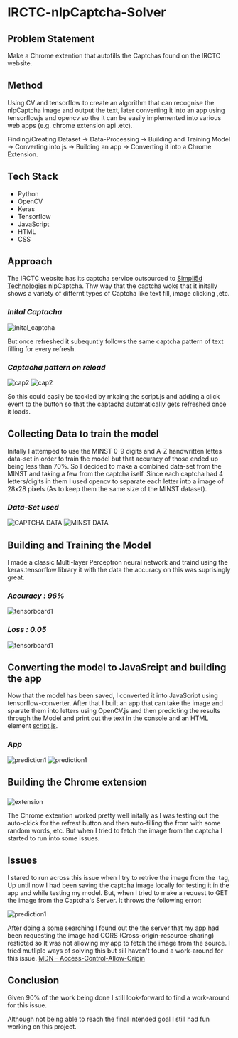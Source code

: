 # IRCTC-nlpCaptcha-Solver

## Problem Statement
Make a Chrome extention that autofills the Captchas found on the IRCTC website.

## Method
Using CV and tensorflow to create an algorithm that can recognise the nlpCaptcha image and output the text, 
later converting it into an app using tensorflowjs and opencv so the it can be easily implemented into various web apps (e.g. chrome extension api .etc).

Finding/Creating Dataset -> Data-Processing -> Building and Training Model -> Converting into js -> Building an app -> Converting it into a Chrome Extension.

## Tech Stack
* Python
* OpenCV
* Keras
* Tensorflow
* JavaScript
* HTML
* CSS

## Approach
The IRCTC website has its captcha service outsourced to [Simpli5d Technologies](https://nlpcaptcha.in/en/index.html) nlpCaptcha.
Thw way that the captcha woks that it initally shows a variety of differnt types of Captcha like text fill, image clicking ,etc.

### *Inital Captacha*
![inital_captcha](readme-assets/cap1.jpg)

But once refreshed it subequntly follows the same captcha pattern of text filling for every refresh.

### *Captacha pattern on reload*
![cap2](readme-assets/cap5.jpg) 
![cap2](readme-assets/cap4.jpg) 

So this could easily be tackled by mkaing the script.js and adding a click event to the button so that the captacha automatically gets refreshed once it loads. 

## Collecting Data to train the model
Initally I attemped to use the MINST 0-9 digits and A-Z handwritten lettes data-set in order to train the model but that accuracy of those ended up being less than 70%.
So I decided to make a combined data-set from the MINST and taking a few from the captcha iself.
Since each captcha had 4 letters/digits in them I used opencv to separate each letter into a image of 28x28 pixels (As to keep them the same size of the MINST dataset).

### *Data-Set used*
![CAPTCHA DATA](readme-assets/5.jpg)
![MINST DATA](readme-assets/55.jpg)

## Building and Training the Model
I made a classic Multi-layer Perceptron neural network and traind using the keras.tensorflow library it with the data the accuracy on this was suprisingly great.

### *Accuracy : 96%*
![tensorboard1](readme-assets/accuracy.jpg)

### *Loss : 0.05*
![tensorboard1](readme-assets/loss.jpg) 

## Converting the model to JavaSrcipt and building the app

Now that the model has been saved, I converted it into JavaScript using tensorflow-converter. After that I built an app that can take the image and sparate them into letters using OpenCV.js and then predicting the results through the Model and print out the text in the console and an HTML element [script.js](app/script.js).

### *App*
![prediction1](readme-assets/app1.jpg) 
![prediction1](readme-assets/app2.jpg) 

## Building the Chrome extension
###
![extension](readme-assets/extension.jpg)

The Chrome extention worked pretty well initally as I was testing out the auto-ckick for the refrest button and then auto-filling the from with some random words, etc. But when I tried to fetch the image from the captcha I started to run into some issues.

## Issues

I stared to run across this issue when I try to retrive the image from the <img> tag, Up until now I had been saving the captcha image locally for testing it in the app and while testing my model. But, when I tried to make a request to GET the image from the Captcha's Server. It throws the following error:

![prediction1](readme-assets/err.jpg)

After doing a some searching I found out the the server that my app had been requesting the image had CORS (Cross-origin-resource-sharing) resticted so It was not allowing my app to fetch the image from the source. I tried mutliple ways of solving this but sill haven't found a work-around for this issue. [MDN - Access-Control-Allow-Origin](https://developer.mozilla.org/en-US/docs/Web/HTTP/Headers/Access-Control-Allow-Origin)

## Conclusion

Given 90% of the work being done I still look-forward to find a work-around for this issue.

Although not being able to reach the final intended goal I still had fun working on this project.
